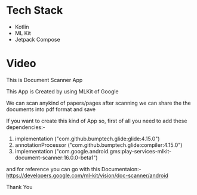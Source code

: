 # Tech Stack
- Kotlin
- ML Kit
- Jetpack Compose

# Video



This is Document Scanner App

This App is Created by using MLKit of Google

We can scan anykind of papers/pages after scanning we can share the the documents into pdf format and save

If you want to create this kind of App so, first of all you need to add these dependencies:-
1. implementation ("com.github.bumptech.glide:glide:4.15.0")
2. annotationProcessor ("com.github.bumptech.glide:compiler:4.15.0")
3. implementation ("com.google.android.gms:play-services-mlkit-document-scanner:16.0.0-beta1")

and for reference you can go with this Documentaion:-
https://developers.google.com/ml-kit/vision/doc-scanner/android

Thank You
